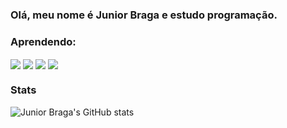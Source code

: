### Olá, meu nome é Junior Braga e estudo programação.

### Aprendendo: 
<div style='display: inline_block'>
  <img align='center' src='https://img.shields.io/badge/React-20232A?style=for-the-badge&logo=react&logoColor=61DAFB'/>
  <img align='center' src='https://img.shields.io/badge/JavaScript-F7DF1E?style=for-the-badge&logo=javascript&logoColor=black'/>
  <img align='center' src='https://img.shields.io/badge/HTML5-E34F26?style=for-the-badge&logo=html5&logoColor=white'/>
  <img align='center' src='https://img.shields.io/badge/CSS3-1572B6?style=for-the-badge&logo=css3&logoColor=white'/>
 </div>
 
 ### Stats

![Junior Braga's GitHub stats](https://github-readme-stats.vercel.app/api?username=juniorbragaj&show_icons=true&theme=radical)

